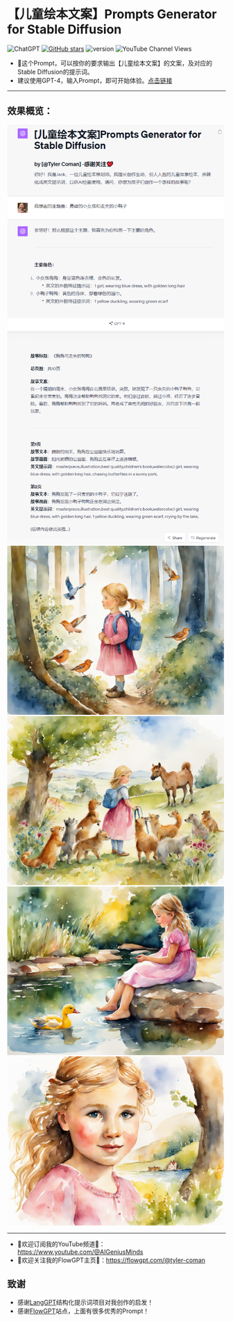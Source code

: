 # 【儿童绘本文案】Prompts Generator for Stable Diffusion
![ChatGPT](https://img.shields.io/badge/chatGPT-74aa9c?style=for-the-badge&logo=openai&logoColor=white)
[![GitHub stars](https://img.shields.io/github/stars/zhutyler21/Childrens-Book?style=social)](https://github.com/zhutyler21/Childrens-Book)
![version](https://img.shields.io/badge/version-1.2-blue)
![YouTube Channel Views](https://img.shields.io/youtube/channel/views/UCt0wyEJC7XbJCretDO-jacA)

- 🌈这个Prompt，可以按你的要求输出【儿童绘本文案】的文案，及对应的Stable Diffusion的提示词。 
- 建议使用GPT-4，输入Prompt，即可开始体验。[点击链接](https://chat.openai.com/share/48fbbec1-a067-47db-9ca2-34eda7669ad6)
_________________

## 效果概览：

<img src="./preview/image0.png" width="500">

<img src="./preview/image1.png" width="500">

<img src="./preview/2.png" width="500">

<img src="./preview/4.png" width="500">

<img src="./preview/5.png" width="500">

<img src="./preview/7-2.png" width="500">

_________________

- 🙏欢迎订阅我的YouTube频道👏：https://www.youtube.com/@AIGeniusMinds
- 🙏欢迎关注我的FlowGPT主页👏：https://flowgpt.com/@tyler-coman

## 致谢
- 感谢[LangGPT](https://github.com/yzfly/LangGPT)结构化提示词项目对我创作的启发！
- 感谢[FlowGPT](https://flowgpt.com/)站点，上面有很多优秀的Prompt！
